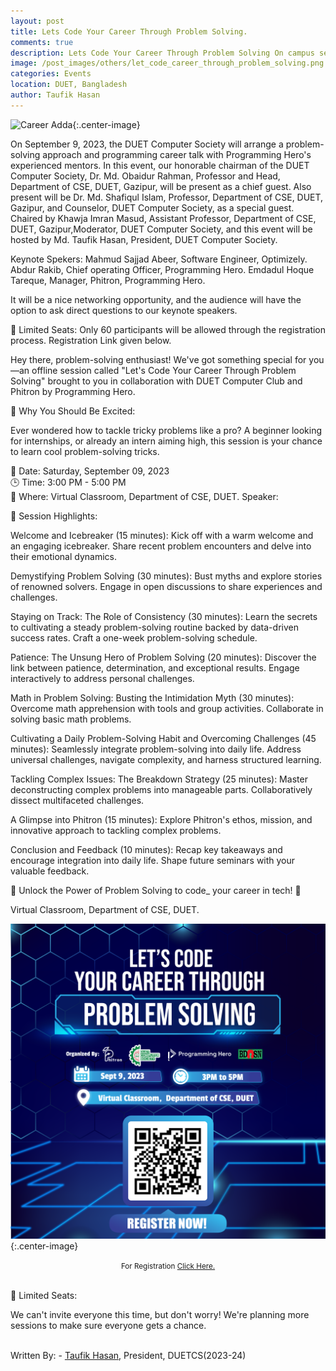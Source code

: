 ```yaml
---
layout: post
title: Lets Code Your Career Through Problem Solving.
comments: true
description: Lets Code Your Career Through Problem Solving On campus session with Programming hero and Phitron
image: /post_images/others/let_code_career_through_problem_solving.png
categories: Events
location: DUET, Bangladesh
author: Taufik Hasan
---
```


![Career Adda](/post_images/others/let_code_career_through_problem_solving.png){:.center-image} <br/>

On September 9, 2023, the DUET Computer Society will arrange a problem-solving approach and programming career talk with Programming Hero's experienced mentors. In this event, our honorable chairman of the DUET Computer Society, Dr. Md. Obaidur Rahman, Professor and Head, Department of CSE, DUET, Gazipur, will be present as a chief guest. Also present will be Dr. Md. Shafiqul Islam, Professor, Department of CSE, DUET, Gazipur, and Counselor, DUET Computer Society, as a special guest. Chaired by Khawja Imran Masud, Assistant Professor, Department of CSE, DUET, Gazipur,Moderator, DUET Computer Society, and this event will be hosted by Md. Taufik Hasan, President, DUET Computer Society.

Keynote Spekers:
Mahmud Sajjad Abeer, Software Engineer, Optimizely. 
Abdur Rakib, Chief operating Officer, Programming Hero.
Emdadul Hoque Tareque, Manager, Phitron, Programming Hero. 
 
It will be a nice networking opportunity, and the audience will have the option to ask direct questions to our keynote speakers.

🎯 Limited Seats: Only 60 participants will be allowed through the registration process. Registration Link given below. 

Hey there, problem-solving enthusiast! We've got something special for you—an offline session called "Let's Code Your Career Through Problem Solving" brought to you in collaboration with DUET Computer Club and Phitron by  Programming Hero.

🚀 Why You Should Be Excited: 

Ever wondered how to tackle tricky problems like a pro? A beginner looking for internships, or already an intern aiming high, this session is your chance to learn cool problem-solving tricks.


📅 Date: Saturday, September 09, 2023<br>
🕒 Time: 3:00 PM - 5:00 PM<br>
📍 Where: Virtual Classroom,  Department of CSE, DUET.
Speaker:


🌟 Session Highlights:

Welcome and Icebreaker (15 minutes): Kick off with a warm welcome and an engaging icebreaker. Share recent problem encounters and delve into their emotional dynamics.

Demystifying Problem Solving (30 minutes): Bust myths and explore stories of renowned solvers. Engage in open discussions to share experiences and challenges.

Staying on Track: The Role of Consistency (30 minutes): Learn the secrets to cultivating a steady problem-solving routine backed by data-driven success rates. Craft a one-week problem-solving schedule.

Patience: The Unsung Hero of Problem Solving (20 minutes): Discover the link between patience, determination, and exceptional results. Engage interactively to address personal challenges.

Math in Problem Solving: Busting the Intimidation Myth (30 minutes): Overcome math apprehension with tools and group activities. Collaborate in solving basic math problems.

Cultivating a Daily Problem-Solving Habit and Overcoming Challenges (45 minutes): Seamlessly integrate problem-solving into daily life. Address universal challenges, navigate complexity, and harness structured learning.

Tackling Complex Issues: The Breakdown Strategy (25 minutes): Master deconstructing complex problems into manageable parts. Collaboratively dissect multifaceted challenges.

A Glimpse into Phitron (15 minutes): Explore Phitron's ethos, mission, and innovative approach to tackling complex problems.

Conclusion and Feedback (10 minutes): Recap key takeaways and encourage integration into daily life. Shape future seminars with your valuable feedback.


🚀 Unlock the Power of Problem Solving to code_ your career in tech! 🚀

Virtual Classroom,  Department of CSE, DUET.

![Executive Bodies](/post_images/others/let_code_career_through_problem_solving_regi.png){:.center-image}

<center> <small>For Registration <a href="https://forms.gle/fn72ktMEYkGVjjDaA">Click Here.</a></small> </center> <br>


🎯 Limited Seats: 

We can't invite everyone this time, but don't worry! We're planning more sessions to make sure everyone gets a chance.

<br>
Written By:
- <a href="https://www.facebook.com/taufik.cse">Taufik Hasan</a>, President, DUETCS(2023-24)